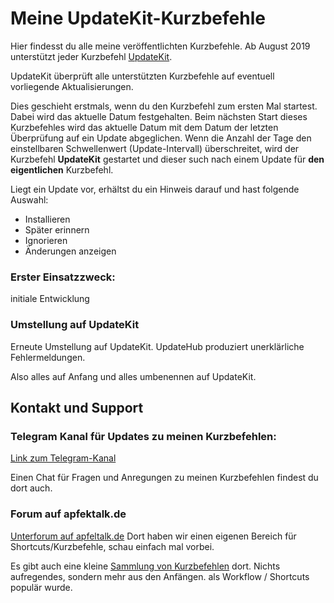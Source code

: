 # Meine UpdateKit-Kurzbefehle

Hier findesst du alle meine veröffentlichten Kurzbefehle. Ab August 2019 unterstützt jeder Kurzbefehl [UpdateKit](https://www.mikebeas.com/updatekit/).

UpdateKit überprüft alle unterstützten Kurzbefehle auf eventuell vorliegende Aktualisierungen.

Dies geschieht erstmals, wenn du den Kurzbefehl zum ersten Mal startest. Dabei wird das aktuelle Datum festgehalten. Beim nächsten Start dieses Kurzbefehles wird das aktuelle Datum mit dem Datum der letzten Überprüfung auf ein Update abgeglichen. Wenn die Anzahl der Tage den einstellbaren Schwellenwert (Update-Intervall) überschreitet, wird der Kurzbefehl **UpdateKit** gestartet und dieser such nach einem Update für **den eigentlichen** Kurzbefehl.

Liegt ein Update vor, erhältst du ein Hinweis darauf und hast folgende Auswahl:

+ Installieren
+ Später erinnern
+ Ignorieren
+ Änderungen anzeigen



###  Erster Einsatzzweck:

initiale Entwicklung

### Umstellung auf UpdateKit

Erneute Umstellung auf UpdateKit. UpdateHub produziert unerklärliche Fehlermeldungen.

Also alles auf Anfang und alles umbenennen auf UpdateKit.

## Kontakt und Support

### Telegram Kanal für Updates zu meinen Kurzbefehlen:

[Link zum Telegram-Kanal](https://t.me/SC_Updates_Gwadro)

Einen Chat für Fragen und Anregungen zu meinen Kurzbefehlen findest du dort auch.

### Forum auf apfektalk.de

[Unterforum auf apfeltalk.de](https://www.apfeltalk.de/community/threads/apple-kurzbefehle-hilfe-anleitungen-kfka.533890/) Dort haben wir einen eigenen Bereich für Shortcuts/Kurzbefehle, schau einfach mal vorbei.

Es gibt auch eine kleine [Sammlung von Kurzbefehlen](https://www.apfeltalk.de/community/threads/sammlung-nuetzlicher-kurzbefehle.534621/) dort. Nichts aufregendes, sondern mehr aus den Anfängen. als Workflow / Shortcuts populär wurde.
